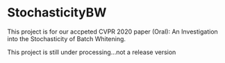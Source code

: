 # StochasticityBW
This project is  for our accpeted CVPR 2020 paper (Oral): An Investigation into the Stochasticity of Batch Whitening. 

This project is still under processing...not a release version
